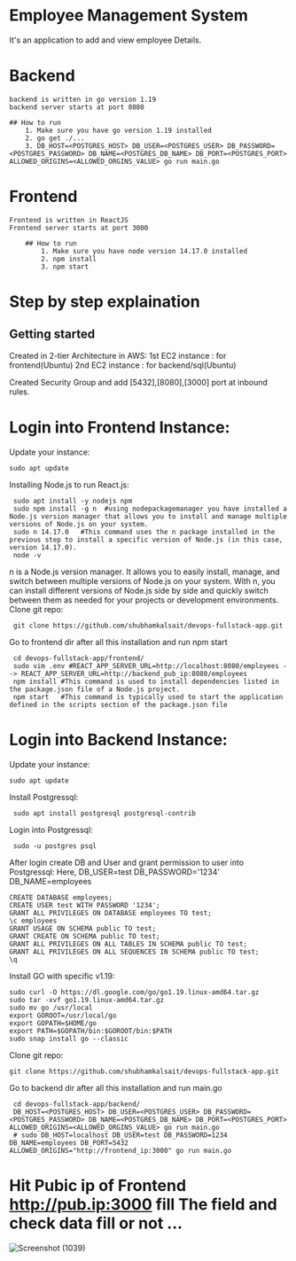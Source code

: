 # Employee Management System
  It's an application to add and view employee Details.

# Backend
    backend is written in go version 1.19
    backend server starts at port 8080
  
    ## How to run
        1. Make sure you have go version 1.19 installed
        2. go get ./...
        3. DB_HOST=<POSTGRES_HOST> DB_USER=<POSTGRES_USER> DB_PASSWORD=<POSTGRES_PASSWORD> DB_NAME=<POSTGRES_DB_NAME> DB_PORT=<POSTGRES_PORT> ALLOWED_ORIGINS=<ALLOWED_ORGINS_VALUE> go run main.go

# Frontend
    Frontend is written in ReactJS
    Frontend server starts at port 3000
    
        ## How to run
            1. Make sure you have node version 14.17.0 installed
            2. npm install
            3. npm start
# Step by step explaination

## Getting started

Created in 2-tier Architecture in AWS:
1st EC2 instance : for frontend(Ubuntu)
2nd EC2 instance : for backend/sql(Ubuntu)

Created Security Group and add [5432],[8080],[3000] port at inbound rules.

# Login into Frontend Instance:

Update your instance:
```shell
sudo apt update
```
Installing Node.js to run React.js:
```shell
 sudo apt install -y nodejs npm
 sudo npm install -g n  #using nodepackagemanager you have installed a Node.js version manager that allows you to install and manage multiple versions of Node.js on your system.
 sudo n 14.17.0   #This command uses the n package installed in the previous step to install a specific version of Node.js (in this case, version 14.17.0).
 node -v
```
n is a Node.js version manager. It allows you to easily install, manage, and switch between multiple versions of Node.js on your system. With n, you can install different versions of Node.js side by side and quickly switch between them as needed for your projects or development environments.
Clone git repo:
```shell
 git clone https://github.com/shubhamkalsait/devops-fullstack-app.git
```
Go to frontend dir after all this installation and run npm start
```shell
 cd devops-fullstack-app/frontend/
 sudo vim .env #REACT_APP_SERVER_URL=http://localhost:8080/employees --> REACT_APP_SERVER_URL=http://backend_pub_ip:8080/employees
 npm install #This command is used to install dependencies listed in the package.json file of a Node.js project.
 npm start   #This command is typically used to start the application defined in the scripts section of the package.json file
```


# Login into Backend Instance:

Update your instance:
```shell
sudo apt update
```
Install Postgressql:
```shell
 sudo apt install postgresql postgresql-contrib
```
Login into Postgressql:
```shell
 sudo -u postgres psql
```
After login create DB and User and grant permission to user into Postgressql:
Here, DB_USER=test DB_PASSWORD='1234' DB_NAME=employees 
```shell
CREATE DATABASE employees;                             
CREATE USER test WITH PASSWORD '1234';
GRANT ALL PRIVILEGES ON DATABASE employees TO test;
\c employees
GRANT USAGE ON SCHEMA public TO test;
GRANT CREATE ON SCHEMA public TO test;
GRANT ALL PRIVILEGES ON ALL TABLES IN SCHEMA public TO test;
GRANT ALL PRIVILEGES ON ALL SEQUENCES IN SCHEMA public TO test;
\q
```

Install GO with specific v1.19:
```shell
sudo curl -O https://dl.google.com/go/go1.19.linux-amd64.tar.gz
sudo tar -xvf go1.19.linux-amd64.tar.gz
sudo mv go /usr/local
export GOROOT=/usr/local/go
export GOPATH=$HOME/go
export PATH=$GOPATH/bin:$GOROOT/bin:$PATH
sudo snap install go --classic
```

Clone git repo:
```shell
git clone https://github.com/shubhamkalsait/devops-fullstack-app.git
```
Go to backend dir after all this installation and run main.go
```shell
 cd devops-fullstack-app/backend/ 
 DB_HOST=<POSTGRES_HOST> DB_USER=<POSTGRES_USER> DB_PASSWORD=<POSTGRES_PASSWORD> DB_NAME=<POSTGRES_DB_NAME> DB_PORT=<POSTGRES_PORT> ALLOWED_ORIGINS=<ALLOWED_ORGINS_VALUE> go run main.go
 # sudo DB_HOST=localhost DB_USER=test DB_PASSWORD=1234 DB_NAME=employees DB_PORT=5432 ALLOWED_ORIGINS="http://frontend_ip:3000" go run main.go
```
# Hit Pubic ip of Frontend http://pub.ip:3000 fill The field and check data fill or not ...
![Screenshot (1039)](https://github.com/Shantanu20000/devops-fullstack-app-shan/assets/163661534/d979bae7-0ef1-4e64-990d-a451bd7fd734)

